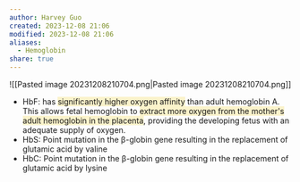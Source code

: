 ```yaml
---
author: Harvey Guo
created: 2023-12-08 21:06
modified: 2023-12-08 21:06
aliases:
  - Hemoglobin
share: true
---
```

![[Pasted image 20231208210704.png|Pasted image 20231208210704.png]]
- HbF: has <span style="background:rgba(240, 200, 0, 0.2)">significantly higher oxygen affinity</span> than adult hemoglobin A.  This allows fetal hemoglobin to <span style="background:rgba(240, 200, 0, 0.2)">extract more oxygen from the mother's adult hemoglobin in the placenta</span>, providing the developing fetus with an adequate supply of oxygen.
- HbS: Point mutation in the β-globin gene resulting in the replacement of glutamic acid by valine
- HbC: Point mutation in the β-globin gene resulting in the replacement of glutamic acid by lysine
